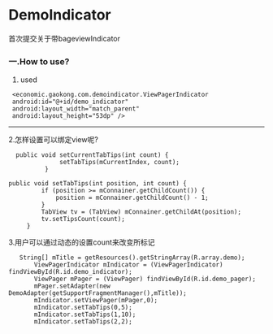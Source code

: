 # DemoIndicator
首次提交关于带bageviewIndicator

### 一.How to use?

 1. used

   ```
    <economic.gaokong.com.demoindicator.ViewPagerIndicator
    android:id="@+id/demo_indicator"
    android:layout_width="match_parent"
    android:layout_height="53dp" />
  ```


----------

 2.怎样设置可以绑定view呢?
 
  ```
    public void setCurrentTabTips(int count) {
                setTabTips(mCurrentIndex, count);
            }
  
   ```
   
   ```
   public void setTabTips(int position, int count) {
            if (position >= mConnainer.getChildCount()) {
                position = mConnainer.getChildCount() - 1;
            }
            TabView tv = (TabView) mConnainer.getChildAt(position);
            tv.setTipsCount(count);
        }
   
   ```
   
3.用户可以通过动态的设置count来改变所标记

 ```
    String[] mTitle = getResources().getStringArray(R.array.demo);
        ViewPagerIndicator mIndicator = (ViewPagerIndicator) findViewById(R.id.demo_indicator);
        ViewPager mPager = (ViewPager) findViewById(R.id.demo_pager);
        mPager.setAdapter(new DemoAdapter(getSupportFragmentManager(),mTitle));
        mIndicator.setViewPager(mPager,0);
        mIndicator.setTabTips(0,5);
        mIndicator.setTabTips(1,10);
        mIndicator.setTabTips(2,2);
 ```


